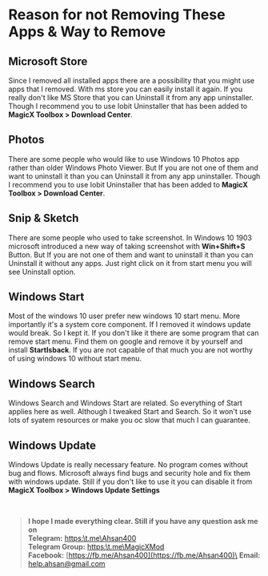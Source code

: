 # Reason for not Removing These Apps & Way to Remove



## Microsoft Store
Since I removed all installed apps there are a possibility that you might use apps that I removed. With ms store you can easily install it again. If you really don't like MS Store that you can Uninstall it from any app uninstaller. Though I recommend you to use Iobit Uninstaller that has been added to **MagicX Toolbox > Download Center**.



## Photos
There are some people who would like to use Windows 10 Photos app rather than older Windows Photo Viewer. But If you are not one of them and want to uninstall it than you can Uninstall it from any app uninstaller. Though I recommend you to use Iobit Uninstaller that has been added to **MagicX Toolbox > Download Center**.



## Snip & Sketch
There are some people who used to take screenshot. In Windows 10 1903 microsoft introduced a new way of taking screenshot with  **Win+Shift+S**  Button. But If you are not one of them and want to uninstall it than you can Uninstall it without any apps. Just right click on it from start menu you will see Uninstall option.



## Windows Start
Most of the windows 10 user prefer new windows 10 start menu. More importantly it's a system core component. If I removed it windows update would break. So I kept it. If you don't like it there are some program that can remove start menu. Find them on google and remove it by yourself and install **StartIsback**. If you are not capable of that much you are not worthy of using windows 10 without start menu.



## Windows Search 
Windows Search and Windows Start are related. So everything of Start applies here as well. Although I tweaked Start and Search. So it won't use lots of syatem resources or make you oc slow that much I can guarantee. 



## Windows Update 
Windows Update is really necessary feature. No program comes without bug and flows. Microsoft always find bugs and security hole and fix them with windows update. Still if you don't like to use it you can disable it from **MagicX Toolbox > Windows Update Settings**

&nbsp;
&nbsp;

>**I hope I made everything clear. Still if you have any question ask me on**\
>**Telegram:** [https:\\t.me\Ahsan400](https:\\t.me\Ahsan400)\
>**Telegram Group:** [https:\\t.me\MagicXMod](https:\\t.me\MagicXMod)\
>**Facebook:** [https://fb.me/Ahsan400](https://fb.me/Ahsan400)\
>**Email:** [help.ahsan@gmail.com](mailto:help.ahsan@gmail.com)
